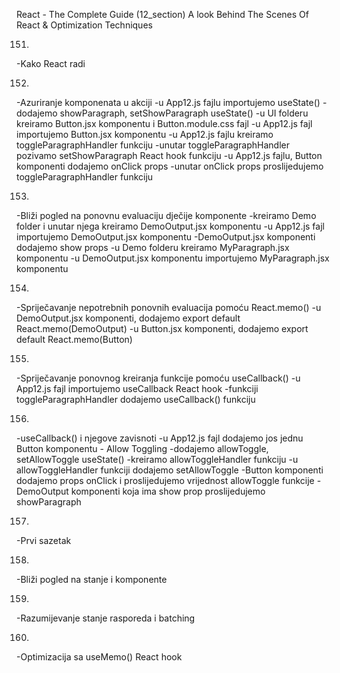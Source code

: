 React - The Complete Guide  (12_section)
A look Behind The Scenes Of React & Optimization Techniques

151. 
-Kako React radi


152. 
-Azuriranje komponenata u akciji
-u App12.js fajlu importujemo useState()
-dodajemo showParagraph, setShowParagraph useState()
-u UI folderu kreiramo Button.jsx komponentu i Button.module.css fajl
-u App12.js fajl importujemo Button.jsx komponentu
-u App12.js fajlu kreiramo toggleParagraphHandler funkciju
-unutar toggleParagraphHandler pozivamo setShowParagraph React hook funkciju
-u App12.js fajlu, Button komponenti dodajemo onClick props
-unutar onClick props proslijedujemo toggleParagraphHandler funkciju


153. 
-Bliži pogled na ponovnu evaluaciju dječije komponente
-kreiramo Demo folder i unutar njega kreiramo DemoOutput.jsx komponentu
-u App12.js fajl importujemo DemoOutput.jsx komponentu
-DemoOutput.jsx komponenti dodajemo show props
-u Demo folderu kreiramo MyParagraph.jsx komponentu
-u DemoOutput.jsx komponentu importujemo MyParagraph.jsx komponentu


154. 
-Spriječavanje nepotrebnih ponovnih evaluacija pomoću React.memo()
-u DemoOutput.jsx komponenti, dodajemo export default React.memo(DemoOutput)
-u Button.jsx komponenti, dodajemo export default React.memo(Button)


155. 
-Spriječavanje ponovnog kreiranja funkcije pomoću useCallback()
-u App12.js fajl importujemo useCallback React hook
-funkciji toggleParagraphHandler dodajemo useCallback() funkciju


156. 
-useCallback() i njegove zavisnoti
-u App12.js fajl dodajemo jos jednu Button komponentu - Allow Toggling
-dodajemo allowToggle, setAllowToggle useState()
-kreiramo allowToggleHandler funkciju
-u allowToggleHandler funkciji dodajemo setAllowToggle
-Button komponenti dodajemo props onClick i proslijedujemo vrijednost allowToggle funkcije
-DemoOutput komponenti koja ima show prop proslijedujemo showParagraph


157. 
-Prvi sazetak


158. 
-Bliži pogled na stanje i komponente


159. 
-Razumijevanje stanje rasporeda i batching


160. 
-Optimizacija sa useMemo() React hook

